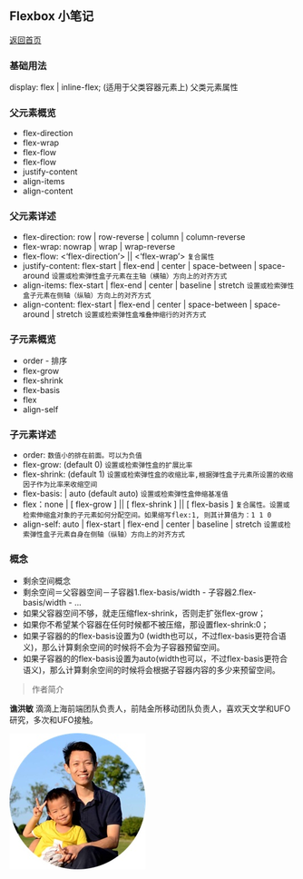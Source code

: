 ## Flexbox 小笔记

[返回首页](../../README.md)

### 基础用法

display: flex | inline-flex; (适用于父类容器元素上)
父类元素属性

### 父元素概览

* flex-direction
* flex-wrap
* flex-flow
* flex-flow
* justify-content
* align-items
* align-content

### 父元素详述

* flex-direction: row | row-reverse | column | column-reverse
* flex-wrap: nowrap | wrap | wrap-reverse
* flex-flow: <‘flex-direction’> || <‘flex-wrap’> `复合属性`
* justify-content: flex-start | flex-end | center | space-between | space-around `设置或检索弹性盒子元素在主轴（横轴）方向上的对齐方式`
* align-items: flex-start | flex-end | center | baseline | stretch `设置或检索弹性盒子元素在侧轴（纵轴）方向上的对齐方式`
* align-content: flex-start | flex-end | center | space-between | space-around | stretch `设置或检索弹性盒堆叠伸缩行的对齐方式`

### 子元素概览

* order - 排序
* flex-grow
* flex-shrink
* flex-basis
* flex
* align-self

### 子元素详述

* order: <integer> `数值小的排在前面。可以为负值`
* flex-grow: <number> (default 0) `设置或检索弹性盒的扩展比率`
* flex-shrink: <number> (default 1) `设置或检索弹性盒的收缩比率,根据弹性盒子元素所设置的收缩因子作为比率来收缩空间`
* flex-basis: <length> | auto (default auto) `设置或检索弹性盒伸缩基准值`
* flex：none | [ flex-grow ] || [ flex-shrink ] || [ flex-basis ] `复合属性。设置或检索伸缩盒对象的子元素如何分配空间。如果缩写flex:1, 则其计算值为：1 1 0`
* align-self: auto | flex-start | flex-end | center | baseline | stretch `设置或检索弹性盒子元素自身在侧轴（纵轴）方向上的对齐方式`


### 概念

* 剩余空间概念
* 剩余空间＝父容器空间－子容器1.flex-basis/width - 子容器2.flex-basis/width - …
* 如果父容器空间不够，就走压缩flex-shrink，否则走扩张flex-grow；
* 如果你不希望某个容器在任何时候都不被压缩，那设置flex-shrink:0；
* 如果子容器的的flex-basis设置为0 (width也可以，不过flex-basis更符合语义)，那么计算剩余空间的时候将不会为子容器预留空间。
* 如果子容器的的flex-basis设置为auto(width也可以，不过flex-basis更符合语义)，那么计算剩余空间的时候将会根据子容器内容的多少来预留空间。

> 作者简介

**谯洪敏** 滴滴上海前端团队负责人，前陆金所移动团队负责人，喜欢天文学和UFO研究，多次和UFO接触。

![](../../images/qiaohongmin.jpeg)